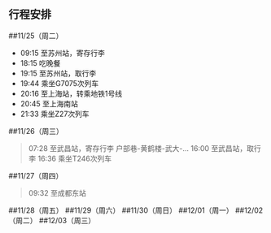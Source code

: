 行程安排
----
##11/25（周二）
* 09:15 至苏州站，寄存行李
* 18:15 吃晚餐
* 19:15 至苏州站，取行李
* 19:44 乘坐G7075次列车 
* 20:16 至上海站，转乘地铁1号线
* 20:45 至上海南站
* 21:33 乘坐Z27次列车

##11/26（周三）
> 07:28 至武昌站，寄存行李
>     户部巷-黄鹤楼-武大-...
> 16:00 至武昌站，取行李
> 16:36 乘坐T246次列车

##11/27（周四）
> 09:32 至成都东站

##11/28（周五）
##11/29（周六）
##11/30（周日）
##12/01（周一）
##12/02（周二）
##12/03（周三）
